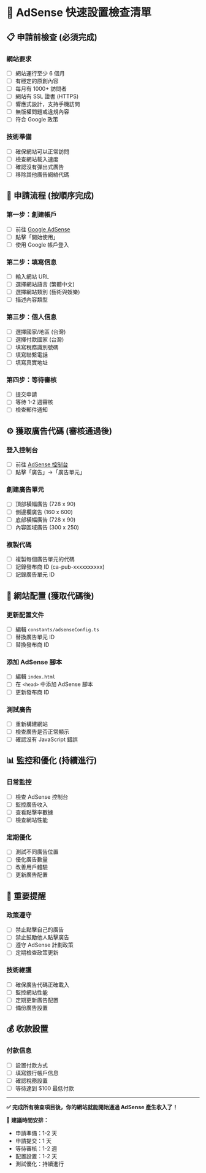 # 🚀 AdSense 快速設置檢查清單

## 📋 申請前檢查 (必須完成)

### 網站要求
- [ ] 網站運行至少 6 個月
- [ ] 有穩定的原創內容
- [ ] 每月有 1000+ 訪問者
- [ ] 網站有 SSL 證書 (HTTPS)
- [ ] 響應式設計，支持手機訪問
- [ ] 無版權問題或違規內容
- [ ] 符合 Google 政策

### 技術準備
- [ ] 確保網站可以正常訪問
- [ ] 檢查網站載入速度
- [ ] 確認沒有彈出式廣告
- [ ] 移除其他廣告網絡代碼

## 🔄 申請流程 (按順序完成)

### 第一步：創建帳戶
- [ ] 前往 [Google AdSense](https://www.google.com/adsense)
- [ ] 點擊「開始使用」
- [ ] 使用 Google 帳戶登入

### 第二步：填寫信息
- [ ] 輸入網站 URL
- [ ] 選擇網站語言 (繁體中文)
- [ ] 選擇網站類別 (藝術與娛樂)
- [ ] 描述內容類型

### 第三步：個人信息
- [ ] 選擇國家/地區 (台灣)
- [ ] 選擇付款國家 (台灣)
- [ ] 填寫稅務識別號碼
- [ ] 填寫聯繫電話
- [ ] 填寫真實地址

### 第四步：等待審核
- [ ] 提交申請
- [ ] 等待 1-2 週審核
- [ ] 檢查郵件通知

## ⚙️ 獲取廣告代碼 (審核通過後)

### 登入控制台
- [ ] 前往 [AdSense 控制台](https://www.google.com/adsense)
- [ ] 點擊「廣告」→「廣告單元」

### 創建廣告單元
- [ ] 頂部橫幅廣告 (728 x 90)
- [ ] 側邊欄廣告 (160 x 600)
- [ ] 底部橫幅廣告 (728 x 90)
- [ ] 內容區域廣告 (300 x 250)

### 複製代碼
- [ ] 複製每個廣告單元的代碼
- [ ] 記錄發布商 ID (ca-pub-xxxxxxxxxx)
- [ ] 記錄廣告單元 ID

## 🔧 網站配置 (獲取代碼後)

### 更新配置文件
- [ ] 編輯 `constants/adsenseConfig.ts`
- [ ] 替換廣告單元 ID
- [ ] 替換發布商 ID

### 添加 AdSense 腳本
- [ ] 編輯 `index.html`
- [ ] 在 `<head>` 中添加 AdSense 腳本
- [ ] 更新發布商 ID

### 測試廣告
- [ ] 重新構建網站
- [ ] 檢查廣告是否正常顯示
- [ ] 確認沒有 JavaScript 錯誤

## 📊 監控和優化 (持續進行)

### 日常監控
- [ ] 檢查 AdSense 控制台
- [ ] 監控廣告收入
- [ ] 查看點擊率數據
- [ ] 檢查網站性能

### 定期優化
- [ ] 測試不同廣告位置
- [ ] 優化廣告數量
- [ ] 改善用戶體驗
- [ ] 更新廣告配置

## 🚨 重要提醒

### 政策遵守
- [ ] 禁止點擊自己的廣告
- [ ] 禁止鼓勵他人點擊廣告
- [ ] 遵守 AdSense 計劃政策
- [ ] 定期檢查政策更新

### 技術維護
- [ ] 確保廣告代碼正確載入
- [ ] 監控網站性能
- [ ] 定期更新廣告配置
- [ ] 備份廣告設置

## 💰 收款設置

### 付款信息
- [ ] 設置付款方式
- [ ] 填寫銀行帳戶信息
- [ ] 確認稅務設置
- [ ] 等待達到 $100 最低付款

---

**✅ 完成所有檢查項目後，你的網站就能開始通過 AdSense 產生收入了！**

**📅 建議時間安排：**
- 申請準備：1-2 天
- 申請提交：1 天
- 等待審核：1-2 週
- 配置設置：1-2 天
- 測試優化：持續進行

